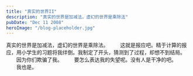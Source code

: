 ```yaml
---
title: "真实的世界II"
description: "真实的世界是加减法，虚幻的世界是乘除法"
pubDate: "Dec 11 2008"
heroImage: "/blog-placeholder.jpg"
---
```

真实的世界是加减法，虚幻的世界是乘除法。 　　这就是报应吧。精于计算的报应，用小学生的习题将我绊倒。我制定了开头，猜测到了过程，却想不到结局。 　　因为你们欺骗了我。 　　要怎么表达我的失望呢。没有人是干净的吧。 　　我也是。
